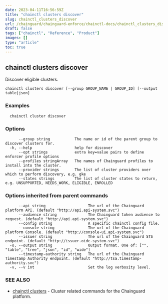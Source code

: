 ```yaml
---
date: 2023-04-11T16:56:59Z
title: "chainctl clusters discover"
slug: chainctl_clusters_discover
url: /chainguard/chainguard-enforce/chainctl-docs/chainctl_clusters_discover/
draft: false
tags: ["chainctl", "Reference", "Product"]
images: []
type: "article"
toc: true
---
```

## chainctl clusters discover

Discover eligible clusters.

```
chainctl clusters discover [--group GROUP_NAME | GROUP_ID] [--output table|json]
```

### Examples

```
  chainctl cluster discover
```

### Options

```
      --group string           The name or id of the parent group to discover clusters for.
  -h, --help                   help for discover
      --opt strings            extra key=value pairs to define enforcer profile options
      --profiles stringArray   The names of Chainguard profiles to install into the cluster.
      --provider strings       The list of cluster providers over which to perform discovery, e.g. gke
      --states strings         The list of cluster states to return, e.g. UNSUPPORTED, NEEDS_WORK, ELIGIBLE, ENROLLED
```

### Options inherited from parent commands

```
      --api string                   The url of the Chainguard platform API. (default "http://api.api-system.svc")
      --audience string              The Chainguard token audience to request. (default "http://api.api-system.svc")
      --config string                A specific chainctl config file.
      --console string               The url of the Chainguard platform Console. (default "http://console-ui.api-system.svc")
      --issuer string                The url of the Chainguard STS endpoint. (default "http://issuer.oidc-system.svc")
  -o, --output string                Output format. One of: ["", "table", "tree", "json", "id", "wide"]
      --timestamp-authority string   The url of the Chainguard Timestamp Authority endpoint. (default "http://tsa.timestamp-authority.svc")
  -v, --v int                        Set the log verbosity level.
```

### SEE ALSO

* [chainctl clusters](/chainguard/chainguard-enforce/chainctl-docs/chainctl_clusters/)	 - Cluster related commands for the Chainguard platform.

